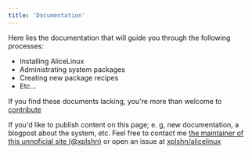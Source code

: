 ```yaml
---
title: 'Documentation'
---
```


Here lies the documentation that will guide you through the following processes:

- Installing AliceLinux
- Administrating system packages
- Creating new package recipes
- Etc...

If you find these documents lacking, you're more than welcome to [contribute](https://codeberg.org/emmett1/alicelinux/src/branch/main/docs)

If you'd like to publish content on this page; e. g, new documentation, a blogpost about the system, etc. Feel free to contact me [the maintainer of this unnoficial site (@xplshn)](https://github.com/xplshn) or open an issue at [xplshn/alicelinux](https://github.com/xplshn/alicelinux)

